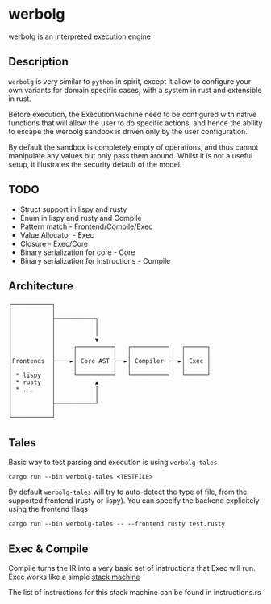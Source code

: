 # werbolg

werbolg is an interpreted execution engine

## Description

`werbolg` is very similar to `python` in spirit, except it allow to configure
your own variants for domain specific cases, with a system in rust and
extensible in rust.

Before execution, the ExecutionMachine need to be configured with native
functions that will allow the user to do specific actions, and hence the
ability to escape the werbolg sandbox is driven only by the user configuration.

By default the sandbox is completely empty of operations, and thus cannot
manipulate any values but only pass them around. Whilst it is not a useful
setup, it illustrates the security default of the model.

## TODO

* Struct support in lispy and rusty
* Enum in lispy and rusty and Compile
* Pattern match - Frontend/Compile/Exec
* Value Allocator - Exec
* Closure - Exec/Core
* Binary serialization for core - Core
* Binary serialization for instructions - Compile

## Architecture

```
┌───────────┐
│           │
│           ├───────────┐
│           │           │
│           │           │
│           │           ▼
│           │     ┌──────────┐   ┌──────────┐   ┌──────┐
│           │     │          │   │          │   │      │
│Frontends  ├────►│ Core AST ├──►│ Compiler ├──►│ Exec │
│           │     │          │   │          │   │      │
│ * lispy   │     └──────────┘   └──────────┘   └──────┘
│ * rusty   │           ▲
│ * ...     │           │
│           │           │
│           ├───────────┘
│           │
└───────────┘
```


## Tales

Basic way to test parsing and execution is using `werbolg-tales`

```
cargo run --bin werbolg-tales <TESTFILE>
```

By default `werbolg-tales` will try to auto-detect the type of file, from the supported frontend (rusty or lispy).
You can specify the backend explicitely using the frontend flags

```
cargo run --bin werbolg-tales -- --frontend rusty test.rusty
```


## Exec & Compile

Compile turns the IR into a very basic set of instructions that Exec will run.
Exec works like a simple [stack machine](https://en.wikipedia.org/wiki/Stack_machine)

The list of instructions for this stack machine can be found in instructions.rs
